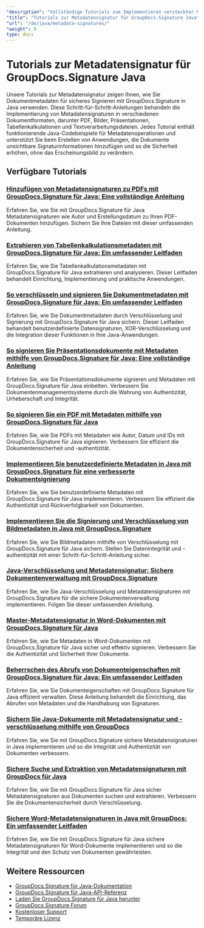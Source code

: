 ```yaml
---
"description": "Vollständige Tutorials zum Implementieren versteckter Metadatensignaturen in verschiedenen Dokumentformaten mit GroupDocs.Signature für Java."
"title": "Tutorials zur Metadatensignatur für GroupDocs.Signature Java"
"url": "/de/java/metadata-signatures/"
"weight": 9
type: docs
---
```

# Tutorials zur Metadatensignatur für GroupDocs.Signature Java

Unsere Tutorials zur Metadatensignatur zeigen Ihnen, wie Sie Dokumentmetadaten für sicheres Signieren mit GroupDocs.Signature in Java verwenden. Diese Schritt-für-Schritt-Anleitungen behandeln die Implementierung von Metadatensignaturen in verschiedenen Dokumentformaten, darunter PDF, Bilder, Präsentationen, Tabellenkalkulationen und Textverarbeitungsdateien. Jedes Tutorial enthält funktionierende Java-Codebeispiele für Metadatenoperationen und unterstützt Sie beim Erstellen von Anwendungen, die Dokumente unsichtbare Signaturinformationen hinzufügen und so die Sicherheit erhöhen, ohne das Erscheinungsbild zu verändern.

## Verfügbare Tutorials

### [Hinzufügen von Metadatensignaturen zu PDFs mit GroupDocs.Signature für Java: Eine vollständige Anleitung](./groupdocs-signature-java-add-metadata-to-pdfs/)
Erfahren Sie, wie Sie mit GroupDocs.Signature für Java Metadatensignaturen wie Autor und Erstellungsdatum zu Ihren PDF-Dokumenten hinzufügen. Sichern Sie Ihre Dateien mit dieser umfassenden Anleitung.

### [Extrahieren von Tabellenkalkulationsmetadaten mit GroupDocs.Signature für Java: Ein umfassender Leitfaden](./extract-spreadsheet-metadata-groupdocs-signature-java/)
Erfahren Sie, wie Sie Tabellenkalkulationsmetadaten mit GroupDocs.Signature für Java extrahieren und analysieren. Dieser Leitfaden behandelt Einrichtung, Implementierung und praktische Anwendungen.

### [So verschlüsseln und signieren Sie Dokumentmetadaten mit GroupDocs.Signature für Java: Ein umfassender Leitfaden](./encrypt-sign-metadata-groupdocs-java/)
Erfahren Sie, wie Sie Dokumentmetadaten durch Verschlüsselung und Signierung mit GroupDocs.Signature für Java sichern. Dieser Leitfaden behandelt benutzerdefinierte Datensignaturen, XOR-Verschlüsselung und die Integration dieser Funktionen in Ihre Java-Anwendungen.

### [So signieren Sie Präsentationsdokumente mit Metadaten mithilfe von GroupDocs.Signature für Java: Eine vollständige Anleitung](./groupdocs-signature-java-sign-presentation-metadata/)
Erfahren Sie, wie Sie Präsentationsdokumente signieren und Metadaten mit GroupDocs.Signature für Java einbetten. Verbessern Sie Dokumentenmanagementsysteme durch die Wahrung von Authentizität, Urheberschaft und Integrität.

### [So signieren Sie ein PDF mit Metadaten mithilfe von GroupDocs.Signature für Java](./sign-pdf-metadata-groupdocs-signature-java/)
Erfahren Sie, wie Sie PDFs mit Metadaten wie Autor, Datum und IDs mit GroupDocs.Signature für Java signieren. Verbessern Sie effizient die Dokumentensicherheit und -authentizität.

### [Implementieren Sie benutzerdefinierte Metadaten in Java mit GroupDocs.Signature für eine verbesserte Dokumentsignierung](./implement-custom-metadata-java-groupdocs-signature/)
Erfahren Sie, wie Sie benutzerdefinierte Metadaten mit GroupDocs.Signature für Java implementieren. Verbessern Sie effizient die Authentizität und Rückverfolgbarkeit von Dokumenten.

### [Implementieren Sie die Signierung und Verschlüsselung von Bildmetadaten in Java mit GroupDocs.Signature](./groupdocs-signature-java-image-metadata-encryption/)
Erfahren Sie, wie Sie Bildmetadaten mithilfe von Verschlüsselung mit GroupDocs.Signature für Java sichern. Stellen Sie Datenintegrität und -authentizität mit einer Schritt-für-Schritt-Anleitung sicher.

### [Java-Verschlüsselung und Metadatensignatur: Sichere Dokumentenverwaltung mit GroupDocs.Signature](./java-encryption-metadata-signature-groupdocs-signature/)
Erfahren Sie, wie Sie Java-Verschlüsselung und Metadatensignaturen mit GroupDocs.Signature für die sichere Dokumentenverwaltung implementieren. Folgen Sie dieser umfassenden Anleitung.

### [Master-Metadatensignatur in Word-Dokumenten mit GroupDocs.Signature für Java](./master-metadata-signing-word-docs-groupdocs-signature-java/)
Erfahren Sie, wie Sie Metadaten in Word-Dokumenten mit GroupDocs.Signature für Java sicher und effektiv signieren. Verbessern Sie die Authentizität und Sicherheit Ihrer Dokumente.

### [Beherrschen des Abrufs von Dokumenteigenschaften mit GroupDocs.Signature für Java: Ein umfassender Leitfaden](./groupdocs-signature-java-document-properties-tutorial/)
Erfahren Sie, wie Sie Dokumenteigenschaften mit GroupDocs.Signature für Java effizient verwalten. Diese Anleitung behandelt die Einrichtung, das Abrufen von Metadaten und die Handhabung von Signaturen.

### [Sichern Sie Java-Dokumente mit Metadatensignatur und -verschlüsselung mithilfe von GroupDocs](./java-metadata-signature-encryption-groupdocs/)
Erfahren Sie, wie Sie mit GroupDocs.Signature sichere Metadatensignaturen in Java implementieren und so die Integrität und Authentizität von Dokumenten verbessern.

### [Sichere Suche und Extraktion von Metadatensignaturen mit GroupDocs für Java](./groupdocs-signature-secure-metadata-search-java/)
Erfahren Sie, wie Sie mit GroupDocs.Signature für Java sicher Metadatensignaturen aus Dokumenten suchen und extrahieren. Verbessern Sie die Dokumentensicherheit durch Verschlüsselung.

### [Sichere Word-Metadatensignaturen in Java mit GroupDocs: Ein umfassender Leitfaden](./secure-word-metadata-signatures-java-groupdocs/)
Erfahren Sie, wie Sie mit GroupDocs.Signature für Java sichere Metadatensignaturen für Word-Dokumente implementieren und so die Integrität und den Schutz von Dokumenten gewährleisten.

## Weitere Ressourcen

- [GroupDocs.Signature für Java-Dokumentation](https://docs.groupdocs.com/signature/java/)
- [GroupDocs.Signature für Java-API-Referenz](https://reference.groupdocs.com/signature/java/)
- [Laden Sie GroupDocs.Signature für Java herunter](https://releases.groupdocs.com/signature/java/)
- [GroupDocs.Signature Forum](https://forum.groupdocs.com/c/signature)
- [Kostenloser Support](https://forum.groupdocs.com/)
- [Temporäre Lizenz](https://purchase.groupdocs.com/temporary-license/)